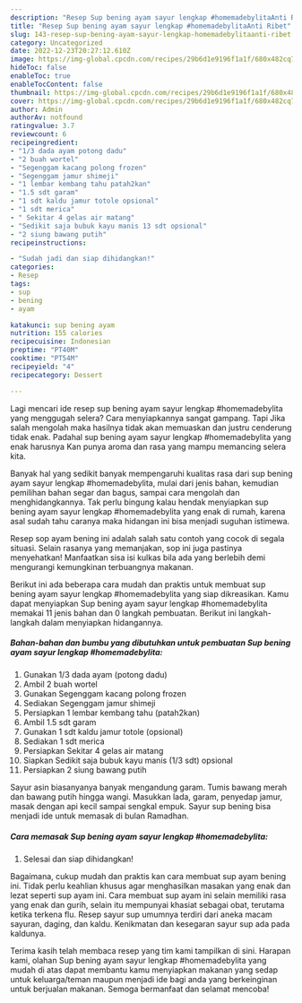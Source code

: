```yaml
---
description: "Resep Sup bening ayam sayur lengkap #homemadebylitaAnti Ribet"
title: "Resep Sup bening ayam sayur lengkap #homemadebylitaAnti Ribet"
slug: 143-resep-sup-bening-ayam-sayur-lengkap-homemadebylitaanti-ribet
category: Uncategorized
date: 2022-12-23T20:27:12.610Z
image: https://img-global.cpcdn.com/recipes/29b6d1e9196f1a1f/680x482cq70/sup-bening-ayam-sayur-lengkap-homemadebylita-foto-resep-utama.jpg
hideToc: false
enableToc: true
enableTocContent: false
thumbnail: https://img-global.cpcdn.com/recipes/29b6d1e9196f1a1f/680x482cq70/sup-bening-ayam-sayur-lengkap-homemadebylita-foto-resep-utama.jpg
cover: https://img-global.cpcdn.com/recipes/29b6d1e9196f1a1f/680x482cq70/sup-bening-ayam-sayur-lengkap-homemadebylita-foto-resep-utama.jpg
author: Admin
authorAv: notfound
ratingvalue: 3.7
reviewcount: 6
recipeingredient:
- "1/3 dada ayam potong dadu"
- "2 buah wortel"
- "Segenggam kacang polong frozen"
- "Segenggam jamur shimeji"
- "1 lembar kembang tahu patah2kan"
- "1.5 sdt garam"
- "1 sdt kaldu jamur totole opsional"
- "1 sdt merica"
- " Sekitar 4 gelas air matang"
- "Sedikit saja bubuk kayu manis 13 sdt opsional"
- "2 siung bawang putih"
recipeinstructions:

- "Sudah jadi dan siap dihidangkan!"
categories:
- Resep
tags:
- sup
- bening
- ayam

katakunci: sup bening ayam 
nutrition: 155 calories
recipecuisine: Indonesian
preptime: "PT40M"
cooktime: "PT54M"
recipeyield: "4"
recipecategory: Dessert

---
```



Lagi mencari ide resep sup bening ayam sayur lengkap #homemadebylita yang menggugah selera? Cara menyiapkannya sangat gampang. Tapi Jika salah mengolah maka hasilnya tidak akan memuaskan dan justru cenderung tidak enak. Padahal sup bening ayam sayur lengkap #homemadebylita yang enak harusnya Kan punya aroma dan rasa yang mampu memancing selera kita.


Banyak hal yang sedikit banyak mempengaruhi kualitas rasa dari sup bening ayam sayur lengkap #homemadebylita, mulai dari jenis bahan, kemudian pemilihan bahan segar dan bagus, sampai cara mengolah dan menghidangkannya. Tak perlu bingung kalau hendak menyiapkan sup bening ayam sayur lengkap #homemadebylita yang enak di rumah, karena asal sudah tahu caranya maka hidangan ini bisa menjadi suguhan istimewa.

Resep sop ayam bening ini adalah salah satu contoh yang cocok di segala situasi. Selain rasanya yang memanjakan, sop ini juga pastinya menyehatkan! Manfaatkan sisa isi kulkas bila ada yang berlebih demi mengurangi kemungkinan terbuangnya makanan.


Berikut ini ada beberapa cara mudah dan praktis untuk membuat sup bening ayam sayur lengkap #homemadebylita yang siap dikreasikan. Kamu dapat menyiapkan Sup bening ayam sayur lengkap #homemadebylita memakai 11 jenis bahan dan 0 langkah pembuatan. Berikut ini langkah-langkah dalam menyiapkan hidangannya.

<!--inarticleads1-->

##### Bahan-bahan dan bumbu yang dibutuhkan untuk pembuatan Sup bening ayam sayur lengkap #homemadebylita:

1. Gunakan 1/3 dada ayam (potong dadu)
1. Ambil 2 buah wortel
1. Gunakan Segenggam kacang polong frozen
1. Sediakan Segenggam jamur shimeji
1. Persiapkan 1 lembar kembang tahu (patah2kan)
1. Ambil 1.5 sdt garam
1. Gunakan 1 sdt kaldu jamur totole (opsional)
1. Sediakan 1 sdt merica
1. Persiapkan  Sekitar 4 gelas air matang
1. Siapkan Sedikit saja bubuk kayu manis (1/3 sdt) opsional
1. Persiapkan 2 siung bawang putih


Sayur asin biasanyanya banyak mengandung garam. Tumis bawang merah dan bawang putih hingga wangi. Masukkan lada, garam, penyedap jamur, masak dengan api kecil sampai sengkal empuk. Sayur sup bening bisa menjadi ide untuk memasak di bulan Ramadhan. 

<!--inarticleads2-->

##### Cara memasak Sup bening ayam sayur lengkap #homemadebylita:


1. Selesai dan siap dihidangkan!

Bagaimana, cukup mudah dan praktis kan cara membuat sup ayam bening ini. Tidak perlu keahlian khusus agar menghasilkan masakan yang enak dan lezat seperti sup ayam ini. Cara membuat sup ayam ini selain memiliki rasa yang enak dan gurih, selain itu mempunyai khasiat sebagai obat, terutama ketika terkena flu. Resep sayur sup umumnya terdiri dari aneka macam sayuran, daging, dan kaldu. Kenikmatan dan kesegaran sayur sup ada pada kaldunya. 

Terima kasih telah membaca resep yang tim kami tampilkan di sini. Harapan kami, olahan Sup bening ayam sayur lengkap #homemadebylita yang mudah di atas dapat membantu kamu menyiapkan makanan yang sedap untuk keluarga/teman maupun menjadi ide bagi anda yang berkeinginan untuk berjualan makanan. Semoga bermanfaat dan selamat mencoba!
